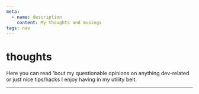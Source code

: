 ```yaml
---
meta:
  - name: description
    content: My thoughts and musings
tags: nav
---
```


# thoughts

Here you can read 'bout my questionable opinions on
anything dev-related or just nice tips/hacks I enjoy having in my utility belt.

<hr>
